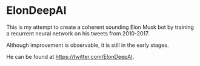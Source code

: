 # ElonDeepAI

This is my attempt to create a coherent sounding Elon Musk bot by training a recurrent neural network on his tweets from 2010-2017. 

Although improvement is observable, it is still in the early stages.

He can be found at https://twitter.com/ElonDeepAI.
